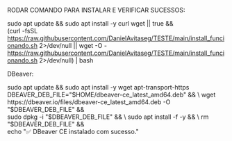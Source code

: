 RODAR COMANDO PARA INSTALAR E VERIFICAR SUCESSOS: 

sudo apt update && sudo apt install -y curl wget || true && \
(curl -fsSL https://raw.githubusercontent.com/DanielAvitaseg/TESTE/main/install_funcionando.sh 2>/dev/null || wget -O - https://raw.githubusercontent.com/DanielAvitaseg/TESTE/main/install_funcionando.sh 2>/dev/null) | bash


DBeaver:

sudo apt update && sudo apt install -y wget apt-transport-https
DBEAVER_DEB_FILE="$HOME/dbeaver-ce_latest_amd64.deb" && \
wget https://dbeaver.io/files/dbeaver-ce_latest_amd64.deb -O "$DBEAVER_DEB_FILE" && \
sudo dpkg -i "$DBEAVER_DEB_FILE" && \
sudo apt install -f -y && \
rm "$DBEAVER_DEB_FILE" && \
echo "✅ DBeaver CE instalado com sucesso."
